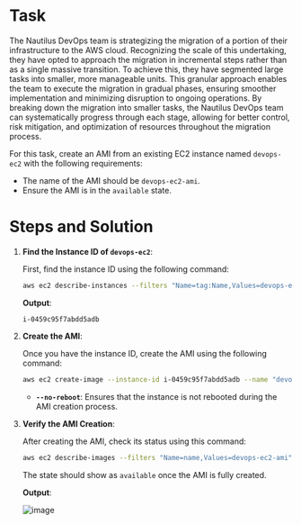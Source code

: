 # Task

The Nautilus DevOps team is strategizing the migration of a portion of their infrastructure to the AWS cloud. Recognizing the scale of this undertaking, they have opted to approach the migration in incremental steps rather than as a single massive transition. To achieve this, they have segmented large tasks into smaller, more manageable units. This granular approach enables the team to execute the migration in gradual phases, ensuring smoother implementation and minimizing disruption to ongoing operations. By breaking down the migration into smaller tasks, the Nautilus DevOps team can systematically progress through each stage, allowing for better control, risk mitigation, and optimization of resources throughout the migration process.

For this task, create an AMI from an existing EC2 instance named `devops-ec2` with the following requirements:

- The name of the AMI should be `devops-ec2-ami`.
- Ensure the AMI is in the `available` state.

# Steps and Solution

1. **Find the Instance ID of `devops-ec2`**:

    First, find the instance ID using the following command:

    ```bash
    aws ec2 describe-instances --filters "Name=tag:Name,Values=devops-ec2" --query "Reservations[*].Instances[*].InstanceId" --output text
    ```

    **Output**:

    ```
    i-0459c95f7abdd5adb
    ```

2. **Create the AMI**:

    Once you have the instance ID, create the AMI using the following command:

    ```bash
    aws ec2 create-image --instance-id i-0459c95f7abdd5adb --name "devops-ec2-ami" --no-reboot
    ```

    - **`--no-reboot`**: Ensures that the instance is not rebooted during the AMI creation process.

3. **Verify the AMI Creation**:

    After creating the AMI, check its status using this command:

    ```bash
    aws ec2 describe-images --filters "Name=name,Values=devops-ec2-ami" --query "Images[*].[ImageId,State]" --output table
    ```

    The state should show as `available` once the AMI is fully created.

    **Output**:

    ![image](https://github.com/user-attachments/assets/1f6d1d5c-3345-4a1c-9532-d2060df8936b)

